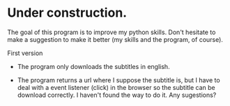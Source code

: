 <h1>Under construction.</h1>

The goal of this program is to improve my python skills. Don't hesitate to make a suggestion to make it better (my skills and the program, of course).

First version

- The program only downloads the subtitles in english.

- The program returns a url where I suppose the subtitle is, but I have to deal with a event listener (click) in the browser so the subtitle can be download correctly. I haven't found the way to do it. Any sugestions?